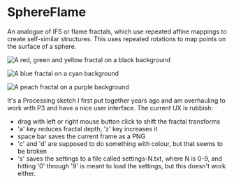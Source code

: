 # SphereFlame

An analogue of IFS or flame fractals, which use repeated affine mappings to create self-similar structures. This uses repeated rotations to map points on the surface of a sphere.

![A red, green and yellow fractal on a black background](https://etc.mikelynch.org/SphereFlame/frame-0780.png)

![A blue fractal on a cyan background](https://etc.mikelynch.org/SphereFlame/frame-0583.png)

![A peach fractal on a purple background](https://etc.mikelynch.org/SphereFlame/frame-0258.png)

It's a Processing sketch I first put together years ago and am overhauling to work with P3 and have a nice user interface. The current UX is rubbish:

* drag with left or right mouse button click to shift the fractal transforms
* 'a' key reduces fractal depth, 'z' key increases it
* space bar saves the current frame as a PNG
* 'c' and 'd' are supposed to do something with colour, but that seems to be broken
* 's' saves the settings to a file called settings-N.txt, where N is 0-9, and hitting '0' through '9' is meant to load the settings, but this doesn't work either.